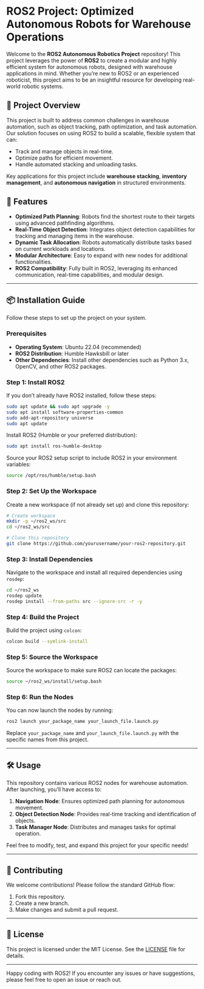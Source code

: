 
# ROS2 Project: Optimized Autonomous Robots for Warehouse Operations

Welcome to the **ROS2 Autonomous Robotics Project** repository! This project leverages the power of **ROS2** to create a modular and highly efficient system for autonomous robots, designed with warehouse applications in mind. Whether you’re new to ROS2 or an experienced roboticist, this project aims to be an insightful resource for developing real-world robotic systems.

## 🚀 Project Overview

This project is built to address common challenges in warehouse automation, such as object tracking, path optimization, and task automation. Our solution focuses on using ROS2 to build a scalable, flexible system that can:
- Track and manage objects in real-time.
- Optimize paths for efficient movement.
- Handle automated stacking and unloading tasks.

Key applications for this project include **warehouse stacking**, **inventory management**, and **autonomous navigation** in structured environments.

## 🌟 Features

- **Optimized Path Planning**: Robots find the shortest route to their targets using advanced pathfinding algorithms.
- **Real-Time Object Detection**: Integrates object detection capabilities for tracking and managing items in the warehouse.
- **Dynamic Task Allocation**: Robots automatically distribute tasks based on current workloads and locations.
- **Modular Architecture**: Easy to expand with new nodes for additional functionalities.
- **ROS2 Compatibility**: Fully built in ROS2, leveraging its enhanced communication, real-time capabilities, and modular design.

---

## 📦 Installation Guide

Follow these steps to set up the project on your system.

### Prerequisites
- **Operating System**: Ubuntu 22.04 (recommended)
- **ROS2 Distribution**: Humble Hawksbill or later
- **Other Dependencies**: Install other dependencies such as Python 3.x, OpenCV, and other ROS2 packages.

### Step 1: Install ROS2

If you don’t already have ROS2 installed, follow these steps:

```bash
sudo apt update && sudo apt upgrade -y
sudo apt install software-properties-common
sudo add-apt-repository universe
sudo apt update
```

Install ROS2 (Humble or your preferred distribution):

```bash
sudo apt install ros-humble-desktop
```

Source your ROS2 setup script to include ROS2 in your environment variables:

```bash
source /opt/ros/humble/setup.bash
```

### Step 2: Set Up the Workspace

Create a new workspace (if not already set up) and clone this repository:

```bash
# Create workspace
mkdir -p ~/ros2_ws/src
cd ~/ros2_ws/src

# Clone this repository
git clone https://github.com/yourusername/your-ros2-repository.git
```

### Step 3: Install Dependencies

Navigate to the workspace and install all required dependencies using `rosdep`:

```bash
cd ~/ros2_ws
rosdep update
rosdep install --from-paths src --ignore-src -r -y
```

### Step 4: Build the Project

Build the project using `colcon`:

```bash
colcon build --symlink-install
```

### Step 5: Source the Workspace

Source the workspace to make sure ROS2 can locate the packages:

```bash
source ~/ros2_ws/install/setup.bash
```

### Step 6: Run the Nodes

You can now launch the nodes by running:

```bash
ros2 launch your_package_name your_launch_file.launch.py
```

Replace `your_package_name` and `your_launch_file.launch.py` with the specific names from this project.

---

## 🛠 Usage

This repository contains various ROS2 nodes for warehouse automation. After launching, you’ll have access to:

1. **Navigation Node**: Ensures optimized path planning for autonomous movement.
2. **Object Detection Node**: Provides real-time tracking and identification of objects.
3. **Task Manager Node**: Distributes and manages tasks for optimal operation.

Feel free to modify, test, and expand this project for your specific needs!

---

## 🤝 Contributing

We welcome contributions! Please follow the standard GitHub flow:
1. Fork this repository.
2. Create a new branch.
3. Make changes and submit a pull request.

---

## 📄 License

This project is licensed under the MIT License. See the [LICENSE](LICENSE) file for details.

---

Happy coding with ROS2! If you encounter any issues or have suggestions, please feel free to open an issue or reach out.

